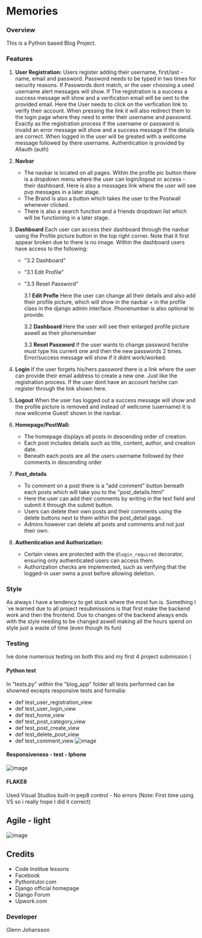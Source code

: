 # Memories

### Overview

This is a Python based Blog Project. 

### Features

1. **User Registration:**
     Users register adding their username, first/last - name, email and password. Password needs to be typed in two times for security reasons.
     If Passwords dont match, or the user choosing a used username alert messages will show.
   If The registration is a success a success message will show and a verification email will be sent to the provided email. Here the User needs to click on the verfication link to verify their account. When pressing the link it will also redirect them to the login page where they need to enter their username and passowrd. Exactly as the registration process if the username or password is invalid an error message will show and a success message if the details are correct. When logged in the user will be greated with a wellcome message followed by there username.
   Authentication is provided by Allauth (auth)

2. **Navbar**
   - The navbar is located on all pages. Within the profile pic button there is a dropdown menu where the user can login/logout or access -      their dashboard. Here is also a messages link where the user will see pvp messages in a later stage.
   - The Brand is also a button which takes the user to the Postwall whenever clicked.
   - There is also a search function and a friends dropdown list which will be functioning in a later stage.
     
3. **Dashboard**
    Each user can access their dashboard through the navbar using the Profile picture button in the top right corner.
    Note that it first appear broken due to there is no image.
    Within the dashboard users have access to the following:
   * "3.2 Dashboard"
   * "3.1 Edit Profile"
   * "3.3 Reset Password"

     3.1 **Edit Profle**
     Here the user can change all their details and also add their profile picture, which will show in the navbar + in the profile class in      the django admin interface. Phonenumber is also optional to provide.

     3.2 **Dashboard**
     Here the user will see their enlarged profile picture aswell as their phonenumber

     3.3 **Reset Password**
     If the user wants to  change password he/she must type his current one and then the new passwords 2 times. Error/success message will       show if it didnt work/worked.

5. **Login**
   If the user forgets his/hers password there is a link where the user can provide their email address to create a new one. Just like the     registration process.
   If the user dont have an account he/she can register through the link shown here.
   
6. **Logout**
   When the user has logged out a success message will show and the profile picture is removed and instead of wellcome (username) it is now    wellcome Guest! shown in the navbar. 
     
4. **Homepage/PostWall:**
   - The homepage displays all posts in descending order of creation.
   - Each post includes details such as title, content, author, and creation date.
   - Beneath each posts are all the users username followed by their comments in descending order
     
5. **Post_details**
   - To comment on a post there is a "add comment" button beneath each posts which will take you to the "post_details.html"
   - Here the user can add their comments by writing in the text field and submit it through the submit button.
   - Users can delete their own posts and their comments using the delete buttons next to them within the post_detail page.
   - Admins however can delete all posts and comments and not just their own.
   

6. **Authentication and Authorization:**
    - Certain views are protected with the `@login_required` decorator, ensuring only authenticated users can access them.
    - Authorization checks are implemented, such as verifying that the logged-in user owns a post before allowing deletion.

### Style ###
As always I have a tendency to get stuck where the most fun is. Something I´ve learned due to all project resubmissions is that first make the backend work and then the frontend. Due to changes of the backend always ends with the style needing to be changed aswell making all the hours spend on style just a waste of time (even though its fun) 

### Testing

Ive done numerous testing on both this and my first 4 project submission (
#### Python test
In "tests.py" within the "blog_app" folder all tests performed can be showned excepts responsive tests and formalia:
* def test_user_registration_view
* def test_user_login_view
* def test_home_view
* def test_post_category_view
* def test_post_create_view
* def test_delete_post_view
* def test_comment_view
![image](https://github.com/GlennJohansson85/rootfolder/assets/139962883/a1c9475c-80bf-487d-b8be-935b581b868c)

#### Responsiveness - test - Iphone
![image](https://github.com/GlennJohansson85/rootfolder/assets/139962883/f3d88262-d2aa-4dc0-9c9f-f04995496a67)

#### FLAKE8
Used Visual Studios built-in pep8 control - No errors
(Note: First time using VS so i really hope I did it correct) 

## Agile - light
![image](https://github.com/GlennJohansson85/rootfolder/assets/139962883/05a8633a-3a75-405a-bd70-98bff0895b57)

## Credits
- Code Institue lessons
- Facebook
- Pythontutor.com
- Django official homepage
- Django Forum
- Upwork.com

### Developer
Glenn Johansson
